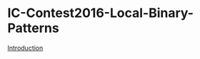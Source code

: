 # IC-Contest2016-Local-Binary-Patterns    


[Introduction](https://github.com/JiaHanXie/IC-Contest2016-Local-Binary-Patterns/blob/main/B_ICC2016_preliminary_grad_cell-based.pdf)
